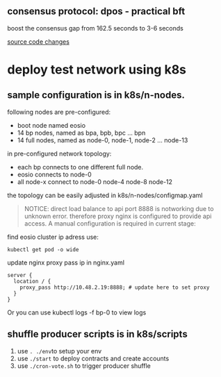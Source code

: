 
## consensus protocol: dpos - practical bft

boost the consensus gap from 162.5 seconds to 3-6 seconds

[source code changes](https://github.com/eosiosg/eos/compare/v1.4.4...eosiosg:feature/dpos-pbft)


# deploy test network using k8s

## sample configuration is in k8s/n-nodes.

following nodes are pre-configured:
- boot node named eosio
- 14 bp nodes, named as bpa, bpb, bpc ... bpn
- 14 full nodes, named as node-0, node-1, node-2 ... node-13

in pre-configured network topology:
- each bp connects to one different full node.
- eosio connects to node-0
- all node-x connect to node-0 node-4 node-8 node-12

the topology can be easily adjusted in k8s/n-nodes/configmap.yaml

> NOTICE: direct load balance to api port 8888 is notworking due to unknown error. therefore proxy nginx is configured to provide api access. A manual configuration is required in current stage:  

find eosio cluster ip adress use:
```
kubectl get pod -o wide
```

update nginx proxy pass ip in nginx.yaml
```
server {
  location / {
    proxy_pass http://10.48.2.19:8888; # update here to set proxy
  }
}
```
Or you can use kubectl logs -f bp-0 to view logs


## shuffle producer scripts is in k8s/scripts

1. use ```. ./env```to setup your env
2. use ```./start``` to deploy contracts and create accounts
3. use ```./cron-vote.sh``` to trigger producer shuffle
